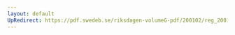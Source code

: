 ```yaml
---
layout: default
UpRedirect: https://pdf.swedeb.se/riksdagen-volumeG-pdf/200102/reg_200102/reg_200102_0027.pdf
---
```

